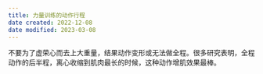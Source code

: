 ```yaml
---
title: 力量训练的动作行程
date created: 2022-12-08
date modified: 2023-03-08
---
```


不要为了虚荣心而去上大重量，结果动作变形或无法做全程。很多研究表明，全程动作的后半程，离心收缩到肌肉最长的时候，这种动作增肌效果最棒。
